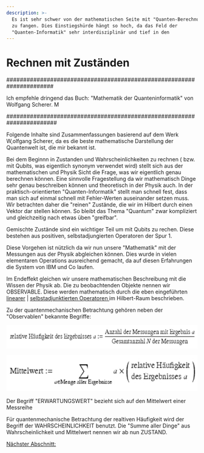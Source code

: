 ```yaml
---
description: >-
  Es ist sehr schwer von der mathematischen Seite mit "Quanten-Berechnungen " an
  zu fangen. Dies Einstiegshürde hängt so hoch, da das Feld der
  "Quanten-Informatik" sehr interdisziplinär und tief in den
---
```


# Rechnen mit Zuständen

\######################################################################

Ich empfehle dringend das Buch: "Mathematik der Quanteninformatik" von Wolfgang Scherer. M

\#######################################################################

Folgende Inhalte sind Zusammenfassungen basierend auf dem Werk W,olfgang Scherer, da es die beste mathematische Darstellung der Quantenwelt ist, die mir bekannt ist.

Bei dem Beginnn in Zustanden und Wahrscheinlichkeiten zu rechnen ( bzw. mit Qubits, was eigentlich synonym verwendet wird) stellt sich aus der mathematischen und Physik Sicht die Frage, was wir eigentlich genau berechnen können. Eine sinnvolle Fragestellung da wir mathematisch Dinge sehr genau beschreiben können und theoretisch in der Physik auch. In der praktisch-orientierten "Quanten-Informatik" stellt man schnell fest, dass man sich auf einmal schnell mit Fehler-Werten auseinander setzen muss. Wir betrachten daher die "reinen" Zustände, die wir im Hilbert durch einen Vektor dar stellen können. So bleibt das Thema "Quantum" zwar kompliziert und gleichzeitig nach etwas üben "greifbar".

Gemischte Zustände sind ein wichtiger Teil um mit Qubits zu rechen. Diese bestehen aus positiven, selbstadjungierten Operatoren der Spur 1.

Diese Vorgehen ist nützlich da wir nun unsere "Mathematik" mit der Messungen aus der Physik abgleichen können. Dies wurde in vielen elementaren Operations ausreichend gemacht, da auf diesen Erfahrungen die System von IBM und Co laufen.&#x20;

Im Endeffekt gleichen wir unsere mathematischen Beschreibung mit die Wissen der Physik ab. Die zu beobachtenden Objekte nennen wir OBSERVABLE. Diese werden mathematisch durch die eben eingeführten [linearer](https://de.wikipedia.org/wiki/Linearer\_Operator)  | [selbstadjunktierten Operatoren ](https://www.math.uni-hamburg.de/home/lauterbach/scripts/fa16/v24.pdf)im Hilbert-Raum beschrieben.

Zu der quantenmechanischen Betrachtung gehören neben der "Observablen" bekannte Begriffe:

![](<../../../.gitbook/assets/grafik (15).png>)

![](<../../../.gitbook/assets/grafik (10).png>)

Der Begriff "ERWARTUNGSWERT" bezieht sich auf  den Mittelwert einer Messreihe

Für quantenmechanische Betrachtung  der  realtiven Häufigkeit wird der Begriff der WAHRSCHEINLICHKEIT benutzt. Die "Summe aller Dinge" aus Wahrscheinlichkeit und Mittelwert nennen wir ab nun ZUSTAND.

[Nächster Abschnitt:](../../../quantum-informatic/euer-privater-vorkurs/mathe/hilbert-raum-1.md)
